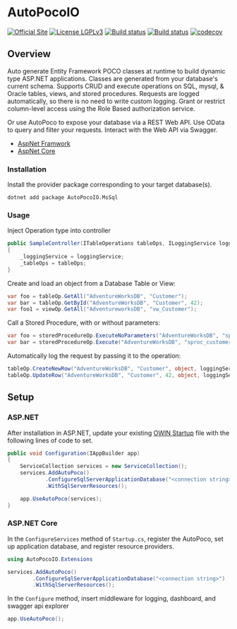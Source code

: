 # AutoPocoIO

[![Official Site](https://img.shields.io/badge/site-autopoco.io-blue.svg)](http://autopoco.io) [![License LGPLv3](https://img.shields.io/badge/license-LGPLv3-green.svg)](http://www.gnu.org/licenses/lgpl-3.0.html) [![Build status](https://ci.appveyor.com/api/projects/status/4qe1ffp77uaecy29/branch/master?svg=true&passingText=Master%20Passed&pendingText=Master%20Building&failingText=Master%20Failed)](https://ci.appveyor.com/project/autopocoio/autopocoio/branch/master) [![Build status](https://ci.appveyor.com/api/projects/status/4qe1ffp77uaecy29/branch/dev?svg=true&passingText=Dev%20Passed&pendingText=Dev%20Building&failingText=Dev%20Failed)](https://ci.appveyor.com/project/autopocoio/autopocoio/branch/dev) [![codecov](https://codecov.io/gh/AutoPocoIO/AutoPocoIO/branch/dev/graph/badge.svg)](https://codecov.io/gh/AutoPocoIO/AutoPocoIO)



## Overview
Auto generate Entity Framework POCO classes at runtime to build dynamic type ASP.NET applications. Classes are generated from your database's current schema. Supports CRUD and execute operations on SQL, mysql, & Oracle tables, views, and stored procedures. Requests are logged automatically, so there is no need to write custom logging. Grant or restrict column-level access using the Role Based authorization service.

Or use AutoPoco to expose your database via a REST Web API. Use OData to query and filter your requests. Interact with the Web API via Swagger.

* [AspNet Framwork](#aspnet)
* [AspNet Core](#aspnet-core)

### Installation
Install the provider package corresponding to your target database(s). 
```
dotnet add package AutoPocoIO.MsSql
```

### Usage
Inject Operation type into controller
```csharp
public SampleController(ITableOperations tableOps, ILoggingService loggingService)
{
    _loggingService = loggingService;
    _tableOps = tableOps;
}
```

Create and load an object from a Database Table or View:
```csharp
var foo = tableOp.GetAll("AdventureWorksDB", "Customer");
var bar = tableOp.GetById("AdventureWorksDB", "Customer", 42);
var foo1 = viewOp.GetAll("AdventureworksDB", "vw_Customer");
```
Call a Stored Procedure, with or without parameters:
```csharp
var foo = storedProcedureOp.ExecuteNoParameters("AdventureWorksDB", "sproc_Customers");
var bar = storedProcedureOp.Execute("AdventureWorksDB", "sproc_customer", "'id':1");
```
Automatically log the request by passing it to the operation:
```csharp
tableOp.CreateNewRow("AdventureWorksDB", "Customer", object, loggingService);
tableOp.UpdateRow("AdventureWorksDB", "Customer", 42, object, loggingService);
```

## Setup
### ASP.NET
After installation in ASP.NET, update your existing [OWIN Startup](http://www.asp.net/aspnet/overview/owin-and-katana/owin-startup-class-detection) file with the following lines of code to set.

```csharp
public void Configuration(IAppBuilder app)
{
    ServiceCollection services = new ServiceCollection();
    services.AddAutoPoco()
            .ConfigureSqlServerApplicationDatabase("<connection string>")
            .WithSqlServerResources();

    app.UseAutoPoco(services);
}
```
### ASP.NET Core
In the `ConfigureServices` method of `Startup.cs`, register the AutoPoco, set up application database, and register resource providers.

```csharp
using AutoPocoIO.Extensions
```

```csharp
services.AddAutoPoco()
        .ConfigureSqlServerApplicationDatabase("<connection string>")
        .WithSqlServerResources();
```
In the `Configure` method, insert middleware for logging, dashboard, and swagger api explorer

```csharp
app.UseAutoPoco();
```
